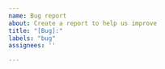 ```yaml
---
name: Bug report
about: Create a report to help us improve
title: "[Bug]:"
labels: "bug"
assignees: ''

---
```



